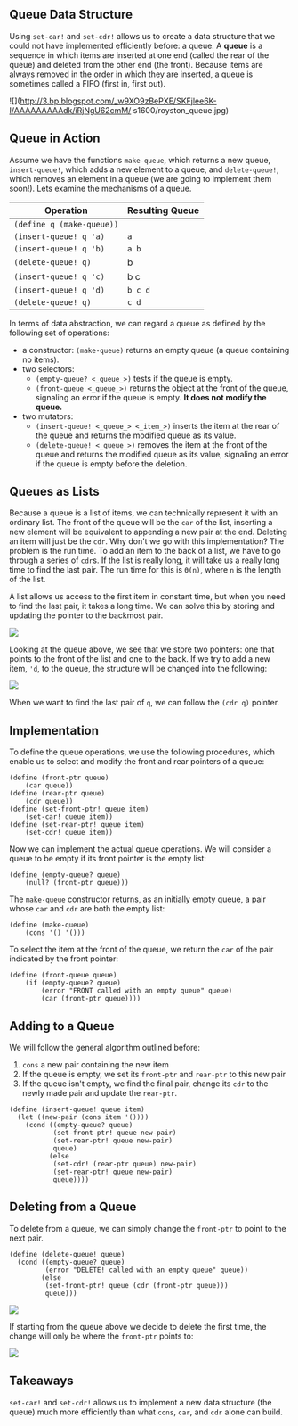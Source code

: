 ## Queue Data Structure

Using `set-car!` and `set-cdr!` allows us to create a data structure that we
could not have implemented efficiently before: a queue. A **queue** is a sequence in which items are inserted at one end (called the rear of the queue) and deleted from the other end (the front). Because items are always removed in the order in which they are inserted, a queue is sometimes called a FIFO (first in, first out).

![](http://3.bp.blogspot.com/_w9XO9zBePXE/SKFjlee6K-I/AAAAAAAAAdk/iRjNgU62cmM/
s1600/royston_queue.jpg)

## Queue in Action

Assume we have the functions `make-queue`, which returns a new queue, `insert-queue!`, which adds a new element to a queue, and `delete-queue!`, which removes an element in a queue (we are going to implement them soon!). Lets examine the mechanisms of a queue.

<table class="table table-bordered table-striped">
<thead><tr>
    <th>Operation</th>
    <th>Resulting Queue</th>
</tr></thead><tbody>
<tr>
    <td><code>(define q (make-queue))</code></td>
    <td><code></code></td>
</tr>
<tr>
    <td><code>(insert-queue! q 'a)</code></td>
    <td><code>a</code></td>
</tr>
<tr>
    <td><code>(insert-queue! q 'b)</code></td>
    <td><code>a b</code></td>
</tr>
<tr>
    <td><code>(delete-queue! q)</code></td>
    <td>b</td>
</tr>
<tr>
    <td><code>(insert-queue! q 'c)</code></td>
    <td>b c</td>
</tr>
<tr>
    <td><code>(insert-queue! q 'd)</code></td>
    <td><code>b c d</code></td>
</tr>
<tr>
    <td><code>(delete-queue! q)</code></td>
    <td><code>c d</code></td>
</tr>
</tbody>
</table>

In terms of data abstraction, we can regard a queue as defined by the
following set of operations:

  * a constructor: `(make-queue)` returns an empty queue (a queue containing no items).
  * two selectors:
    * `(empty-queue? <_queue_>)` tests if the queue is empty.
    * `(front-queue <_queue_>)` returns the object at the front of the queue, signaling an error if the queue is empty. **It does not modify the queue.**
  * two mutators:
    * `(insert-queue! <_queue_> <_item_>)` inserts the item at the rear of the queue and returns the modified queue as its value.
    * `(delete-queue! <_queue_>)` removes the item at the front of the queue and returns the modified queue as its value, signaling an error if the queue is empty before the deletion.

## Queues as Lists

Because a queue is a list of items, we can technically represent it with an ordinary list. The front of the queue will be the `car` of the list, inserting a new element will be equivalent to appending a new pair at the end. Deleting an item will just be the `cdr`. Why don't we go with this implementation? The problem is the run time. To add an item to the back of a list, we have to go through a series of `cdr`s. If the list is really long, it will take us a really long time to find the last pair. The run time for this is `Θ(n)`, where `n` is the length of the list.

A list allows us access to the first item in constant time, but when you need to find the last pair, it takes a long time. We can solve this by storing and updating the pointer to the backmost pair.

![](http://mitpress.mit.edu/sicp/full-text/book/ch3-Z-G-19.gif)

Looking at the queue above, we see that we store two pointers: one that points to the front of the list and one to the back. If we try to add a new item, `'d`, to the queue, the structure will be changed into the following:

![](http://mitpress.mit.edu/sicp/full-text/book/ch3-Z-G-20.gif)

When we want to find the last pair of `q`, we can follow the `(cdr q)` pointer.

## Implementation

To define the queue operations, we use the following procedures, which enable us to select and modify the front and rear pointers of a queue:

    
    (define (front-ptr queue)
        (car queue))
    (define (rear-ptr queue)
        (cdr queue))
    (define (set-front-ptr! queue item)
        (set-car! queue item))
    (define (set-rear-ptr! queue item)
        (set-cdr! queue item))
    

Now we can implement the actual queue operations. We will consider a queue to be empty if its front pointer is the empty list:

    
    (define (empty-queue? queue)
        (null? (front-ptr queue)))
    

The `make-queue` constructor returns, as an initially empty queue, a pair whose `car` and `cdr` are both the empty list:

    
    (define (make-queue)
        (cons '() '()))
    

To select the item at the front of the queue, we return the `car` of the pair indicated by the front pointer:

    
    (define (front-queue queue)
        (if (empty-queue? queue)
            (error "FRONT called with an empty queue" queue)
            (car (front-ptr queue))))
    

## Adding to a Queue

We will follow the general algorithm outlined before:

  1. `cons` a new pair containing the new item
  2. If the queue is empty, we set its `front-ptr` and `rear-ptr` to this new pair
  3. If the queue isn't empty, we find the final pair, change its `cdr` to the newly made pair and update the `rear-ptr`.
    
    
    (define (insert-queue! queue item)
      (let ((new-pair (cons item '())))
        (cond ((empty-queue? queue)
               (set-front-ptr! queue new-pair)
               (set-rear-ptr! queue new-pair)
               queue)
              (else
               (set-cdr! (rear-ptr queue) new-pair)
               (set-rear-ptr! queue new-pair)
               queue)))) 
    

## Deleting from a Queue

To delete from a queue, we can simply change the `front-ptr` to point to the
next pair.

    
    
    (define (delete-queue! queue)
      (cond ((empty-queue? queue)
             (error "DELETE! called with an empty queue" queue))
            (else
             (set-front-ptr! queue (cdr (front-ptr queue)))
             queue))) 
    

![](http://mitpress.mit.edu/sicp/full-text/book/ch3-Z-G-20.gif)

If starting from the queue above we decide to delete the first time, the change will only be where the `front-ptr` points to:

![](http://mitpress.mit.edu/sicp/full-text/book/ch3-Z-G-21.gif)

## Takeaways

`set-car!` and `set-cdr!` allows us to implement a new data structure (the queue) much more efficiently than what `cons`, `car`, and `cdr` alone can build.
